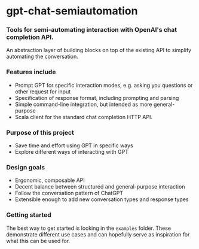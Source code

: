 # gpt-chat-semiautomation

### Tools for semi-automating interaction with OpenAI's chat completion API.

An abstraction layer of building blocks on top of the existing API to simplify automating the conversation.

### Features include
- Prompt GPT for specific interaction modes, e.g. asking you questions or other request for input
- Specification of response format, including prompting and parsing
- Simple command-line integration, but intended as more general-purpose
- Scala client for the standard chat completion HTTP API.

### Purpose of this project
- Save time and effort using GPT in specific ways
- Explore different ways of interacting with GPT

### Design goals
- Ergonomic, composable API
- Decent balance between structured and general-purpose interaction
- Follow the conversation pattern of ChatGPT
- Extensible enough to add new conversation types and response types

### Getting started

The best way to get started is looking in the `examples` folder. These demonstrate different use cases and
can hopefully serve as inspiration for what this can be used for.
